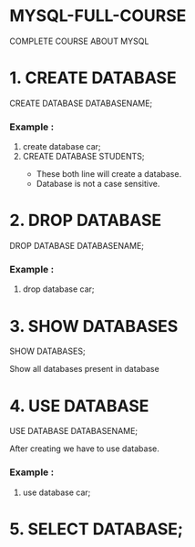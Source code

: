 # MYSQL-FULL-COURSE
COMPLETE COURSE ABOUT MYSQL 

# 1. CREATE DATABASE 
CREATE DATABASE DATABASENAME;
<h3>Example :</h3>
<ol>
  <li>create database car;</li>
  <li>CREATE DATABASE STUDENTS;</li>
  <ul>
    <li>These both line will create a database. </li>
    <li>Database is not a case sensitive.</li>
</ol>

# 2. DROP DATABASE 
DROP DATABASE DATABASENAME;
<h3>Example :</h3>
<ol>
  <li>drop database car;</li>
</ol>

# 3. SHOW DATABASES
SHOW DATABASES;
<P>Show all databases present in database</P>

# 4. USE DATABASE
USE DATABASE DATABASENAME;
<p>After creating we have to use database.</p>
<h3>Example :</h3>
<ol>
  <li>use database car;</li>
</ol>

# 5. SELECT DATABASE;


